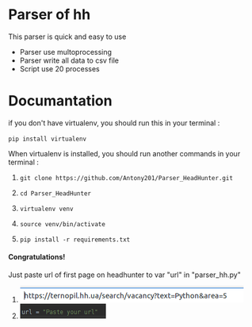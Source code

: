 # Parser of hh

This parser is quick and easy to use

* Parser use multoprocessing 
* Parser write all data to csv file
* Script use 20 processes

# Documantation

if you don't have virtualenv, you should run this in your terminal :

`pip install virtualenv`

When virtualenv is installed, you should run another commands in your terminal :

1. `git clone https://github.com/Antony201/Parser_HeadHunter.git`

2. `cd Parser_HeadHunter`

3. `virtualenv venv`

4. `source venv/bin/activate`

5. `pip install -r requirements.txt`

#### Congratulations!
Just paste url of first page on headhunter to var "url" in "parser_hh.py"

1. ![alt text](https://github.com/Antony201/Parser_HeadHunter/blob/master/Images/serv_link.png "Logo Title Text 1")
2. ![alt text](https://github.com/Antony201/Parser_HeadHunter/blob/master/Images/var.png "Logo Title Text 1")
